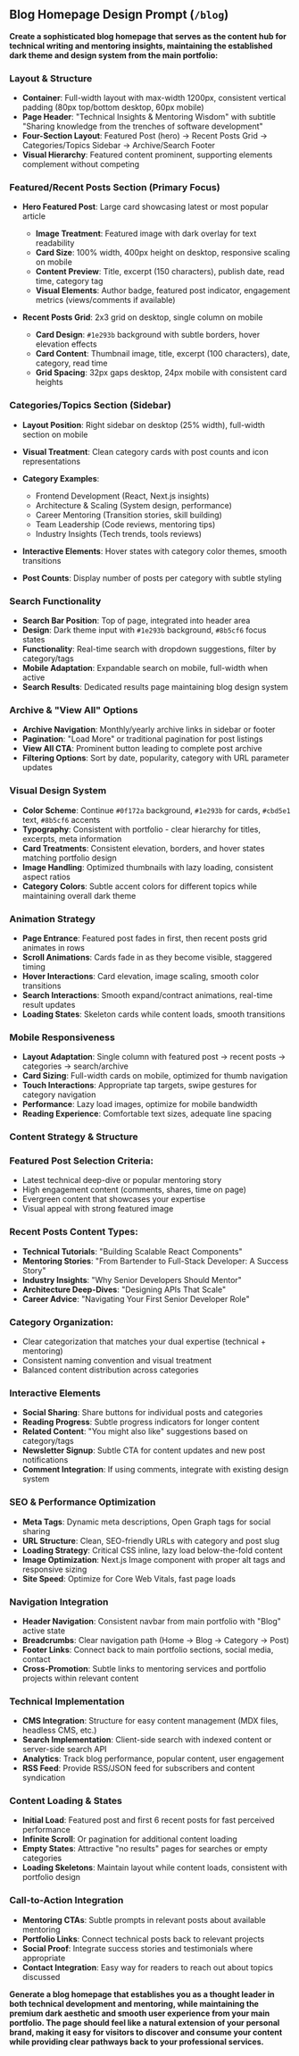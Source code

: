 ## Blog Homepage Design Prompt (`/blog`)

**Create a sophisticated blog homepage that serves as the content hub for technical writing and mentoring insights, maintaining the established dark theme and design system from the main portfolio:**

### Layout & Structure
- **Container**: Full-width layout with max-width 1200px, consistent vertical padding (80px top/bottom desktop, 60px mobile)
- **Page Header**: "Technical Insights & Mentoring Wisdom" with subtitle "Sharing knowledge from the trenches of software development"
- **Four-Section Layout**: Featured Post (hero) → Recent Posts Grid → Categories/Topics Sidebar → Archive/Search Footer
- **Visual Hierarchy**: Featured content prominent, supporting elements complement without competing

### Featured/Recent Posts Section (Primary Focus)
- **Hero Featured Post**: Large card showcasing latest or most popular article
  - **Image Treatment**: Featured image with dark overlay for text readability
  - **Card Size**: 100% width, 400px height on desktop, responsive scaling on mobile
  - **Content Preview**: Title, excerpt (150 characters), publish date, read time, category tag
  - **Visual Elements**: Author badge, featured post indicator, engagement metrics (views/comments if available)

- **Recent Posts Grid**: 2x3 grid on desktop, single column on mobile
  - **Card Design**: `#1e293b` background with subtle borders, hover elevation effects
  - **Card Content**: Thumbnail image, title, excerpt (100 characters), date, category, read time
  - **Grid Spacing**: 32px gaps desktop, 24px mobile with consistent card heights

### Categories/Topics Section (Sidebar)
- **Layout Position**: Right sidebar on desktop (25% width), full-width section on mobile
- **Visual Treatment**: Clean category cards with post counts and icon representations
- **Category Examples**: 
  - Frontend Development (React, Next.js insights)
  - Architecture & Scaling (System design, performance)
  - Career Mentoring (Transition stories, skill building)
  - Team Leadership (Code reviews, mentoring tips)
  - Industry Insights (Tech trends, tools reviews)

- **Interactive Elements**: Hover states with category color themes, smooth transitions
- **Post Counts**: Display number of posts per category with subtle styling

### Search Functionality
- **Search Bar Position**: Top of page, integrated into header area
- **Design**: Dark theme input with `#1e293b` background, `#8b5cf6` focus states
- **Functionality**: Real-time search with dropdown suggestions, filter by category/tags
- **Mobile Adaptation**: Expandable search on mobile, full-width when active
- **Search Results**: Dedicated results page maintaining blog design system

### Archive & "View All" Options
- **Archive Navigation**: Monthly/yearly archive links in sidebar or footer
- **Pagination**: "Load More" or traditional pagination for post listings
- **View All CTA**: Prominent button leading to complete post archive
- **Filtering Options**: Sort by date, popularity, category with URL parameter updates

### Visual Design System
- **Color Scheme**: Continue `#0f172a` background, `#1e293b` for cards, `#cbd5e1` text, `#8b5cf6` accents
- **Typography**: Consistent with portfolio - clear hierarchy for titles, excerpts, meta information
- **Card Treatments**: Consistent elevation, borders, and hover states matching portfolio design
- **Image Handling**: Optimized thumbnails with lazy loading, consistent aspect ratios
- **Category Colors**: Subtle accent colors for different topics while maintaining overall dark theme

### Animation Strategy
- **Page Entrance**: Featured post fades in first, then recent posts grid animates in rows
- **Scroll Animations**: Cards fade in as they become visible, staggered timing
- **Hover Interactions**: Card elevation, image scaling, smooth color transitions
- **Search Interactions**: Smooth expand/contract animations, real-time result updates
- **Loading States**: Skeleton cards while content loads, smooth transitions

### Mobile Responsiveness
- **Layout Adaptation**: Single column with featured post → recent posts → categories → search/archive
- **Card Sizing**: Full-width cards on mobile, optimized for thumb navigation
- **Touch Interactions**: Appropriate tap targets, swipe gestures for category navigation
- **Performance**: Lazy load images, optimize for mobile bandwidth
- **Reading Experience**: Comfortable text sizes, adequate line spacing

### Content Strategy & Structure

### **Featured Post Selection Criteria:**
- Latest technical deep-dive or popular mentoring story
- High engagement content (comments, shares, time on page)
- Evergreen content that showcases your expertise
- Visual appeal with strong featured image

### **Recent Posts Content Types:**
- **Technical Tutorials**: "Building Scalable React Components"
- **Mentoring Stories**: "From Bartender to Full-Stack Developer: A Success Story"
- **Industry Insights**: "Why Senior Developers Should Mentor"
- **Architecture Deep-Dives**: "Designing APIs That Scale"
- **Career Advice**: "Navigating Your First Senior Developer Role"

### **Category Organization:**
- Clear categorization that matches your dual expertise (technical + mentoring)
- Consistent naming convention and visual treatment
- Balanced content distribution across categories

### Interactive Elements
- **Social Sharing**: Share buttons for individual posts and categories
- **Reading Progress**: Subtle progress indicators for longer content
- **Related Content**: "You might also like" suggestions based on category/tags
- **Newsletter Signup**: Subtle CTA for content updates and new post notifications
- **Comment Integration**: If using comments, integrate with existing design system

### SEO & Performance Optimization
- **Meta Tags**: Dynamic meta descriptions, Open Graph tags for social sharing
- **URL Structure**: Clean, SEO-friendly URLs with category and post slug
- **Loading Strategy**: Critical CSS inline, lazy load below-the-fold content
- **Image Optimization**: Next.js Image component with proper alt tags and responsive sizing
- **Site Speed**: Optimize for Core Web Vitals, fast page loads

### Navigation Integration
- **Header Navigation**: Consistent navbar from main portfolio with "Blog" active state
- **Breadcrumbs**: Clear navigation path (Home → Blog → Category → Post)
- **Footer Links**: Connect back to main portfolio sections, social media, contact
- **Cross-Promotion**: Subtle links to mentoring services and portfolio projects within relevant content

### Technical Implementation
- **CMS Integration**: Structure for easy content management (MDX files, headless CMS, etc.)
- **Search Implementation**: Client-side search with indexed content or server-side search API
- **Analytics**: Track blog performance, popular content, user engagement
- **RSS Feed**: Provide RSS/JSON feed for subscribers and content syndication

### Content Loading & States
- **Initial Load**: Featured post and first 6 recent posts for fast perceived performance
- **Infinite Scroll**: Or pagination for additional content loading
- **Empty States**: Attractive "no results" pages for searches or empty categories
- **Loading Skeletons**: Maintain layout while content loads, consistent with portfolio design

### Call-to-Action Integration
- **Mentoring CTAs**: Subtle prompts in relevant posts about available mentoring
- **Portfolio Links**: Connect technical posts back to relevant projects
- **Social Proof**: Integrate success stories and testimonials where appropriate
- **Contact Integration**: Easy way for readers to reach out about topics discussed

**Generate a blog homepage that establishes you as a thought leader in both technical development and mentoring, while maintaining the premium dark aesthetic and smooth user experience from your main portfolio. The page should feel like a natural extension of your personal brand, making it easy for visitors to discover and consume your content while providing clear pathways back to your professional services.**
